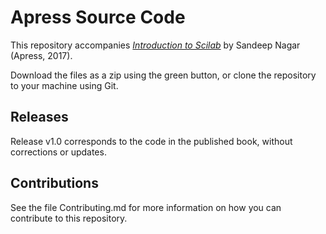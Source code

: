 # Apress Source Code

This repository accompanies [*Introduction to Scilab*](http://www.apress.com/9781484231913) by Sandeep Nagar (Apress, 2017).

[comment]: #cover


Download the files as a zip using the green button, or clone the repository to your machine using Git.

## Releases

Release v1.0 corresponds to the code in the published book, without corrections or updates.

## Contributions

See the file Contributing.md for more information on how you can contribute to this repository.
